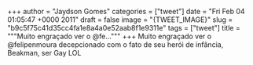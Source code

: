 
+++
author = "Jaydson Gomes"
categories = ["tweet"]
date = "Fri Feb 04 01:05:47 +0000 2011"
draft = false
image = "{TWEET_IMAGE}"
slug = "b9c5f75c41d35cc4fa1e8a4a0e52aab8f1e9311e"
tags = ["tweet"]
title = """Muito engraçado ver o @fe..."""
+++
Muito engraçado ver o @felipenmoura decepcionado com o fato de seu herói de infância, Beakman,  ser Gay LOL
